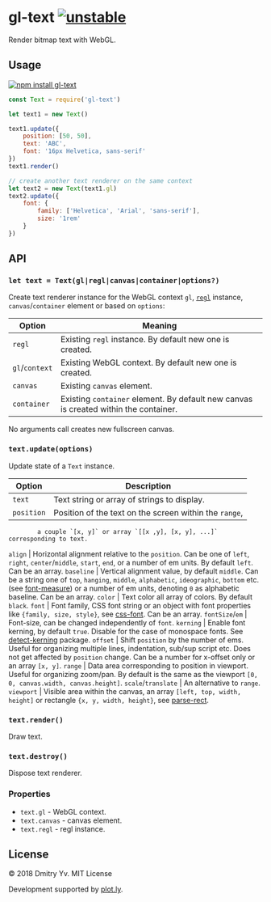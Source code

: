 # gl-text [![unstable](https://img.shields.io/badge/stability-unstable-green.svg)](http://github.com/badges/stability-badges)

Render bitmap text with WebGL.

## Usage

[![npm install gl-text](https://nodei.co/npm/gl-text.png?mini=true)](https://npmjs.org/package/gl-text/)

```js
const Text = require('gl-text')

let text1 = new Text()

text1.update({
	position: [50, 50],
	text: 'ABC',
	font: '16px Helvetica, sans-serif'
})
text1.render()

// create another text renderer on the same context
let text2 = new Text(text1.gl)
text2.update({
	font: {
		family: ['Helvetica', 'Arial', 'sans-serif'],
		size: '1rem'
	}
})
```

## API

### `let text = Text(gl|regl|canvas|container|options?)`

Create text renderer instance for the WebGL context `gl`, [`regl`](https://ghub.io/regl) instance, `canvas`/`container` element or based on `options`:

Option | Meaning
---|---
`regl` | Existing `regl` instance. By default new one is created.
`gl`/`context` | Existing WebGL context. By default new one is created.
`canvas` | Existing `canvas` element.
`container` | Existing `container` element. By default new canvas is created within the container.

No arguments call creates new fullscreen canvas.

### `text.update(options)`

Update state of a `Text` instance.

Option | Description
---|---
`text` 		| Text string or array of strings to display.
`position` 	| Position of the text on the screen within the `range`,
			a couple `[x, y]` or array `[[x ,y], [x, y], ...]` corresponding to text.
`align` 	| Horizontal alignment relative to the `position`.
			Can be one of `left`, `right`, `center`/`middle`, `start`, `end`, or a number of em units. By default `left`. Can be an array.
`baseline` 	| Vertical alignment value, by default `middle`.
			Can be a string one of `top`, `hanging`, `middle`, `alphabetic`, `ideographic`, `bottom` etc. (see [font-measure](https://ghub.io/font-measure)) or a number of em units, denoting `0` as alphabetic baseline. Can be an array.
`color` 	| Text color all array of colors. By default `black`.
`font` 		| Font family,
			CSS font string or an object with font properties like `{family, size, style}`, see [css-font](https://ghub.io/css-font). Can be an array.
`fontSize`/`em` | Font-size, can be changed independently of `font`.
`kerning` 	| Enable font kerning, by default `true`.
			Disable for the case of monospace fonts. See [detect-kerning](https://ghub.io/detect-kerning) package.
`offset` 	| Shift `position` by the number of ems.
			Useful for organizing multiple lines, indentation, sub/sup script etc. Does not get affected by `position` change. Can be a number for x-offset only or an array `[x, y]`.
`range` 	| Data area corresponding to position in viewport.
			Useful for organizing zoom/pan. By default is the same as the viewport `[0, 0, canvas.width, canvas.height]`.
`scale`/`translate` | An alternative to `range`.
`viewport` 	| Visible area within the canvas,
			an array `[left, top, width, height]` or rectangle `{x, y, width, height}`, see [parse-rect](https://ghub.io/parse-rect).

<!-- `direction` | TODO -->
<!-- `letterSpacing`, `tracking` | Distance between letters, fractions of `em`. By default `0`. -->

### `text.render()`

Draw text.

### `text.destroy()`

Dispose text renderer.

### Properties

* `text.gl` - WebGL context.
* `text.canvas` - canvas element.
* `text.regl` - regl instance.


## License

© 2018 Dmitry Yv. MIT License

Development supported by [plot.ly](https://github.com/plotly/).
